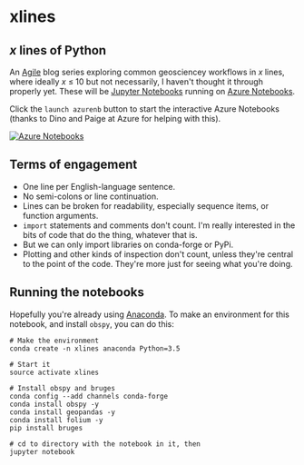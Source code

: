 # xlines

## *x* lines of Python

An [Agile](http://www.agilegeoscience.com/) blog series exploring common geosciencey workflows in *x* lines, where ideally *x* &le; 10 but not necessarily, I haven't thought it through properly yet. These will be [Jupyter Notebooks](http://jupyter.org/) running on [Azure Notebooks](https://notebooks.azure.com/).

Click the `launch azurenb` button to start the interactive Azure Notebooks (thanks to Dino and Paige at Azure for helping with this).

[![Azure Notebooks](https://notebooks.azure.com/launch.png)](https://notebooks.azure.com/kwinkunks/libraries/xlines)

## Terms of engagement

- One line per English-language sentence.
- No semi-colons or line continuation.
- Lines can be broken for readability, especially sequence items, or function arguments.
- `import` statements and comments don't count. I'm really interested in the bits of code that do the thing, whatever that is.
- But we can only import libraries on conda-forge or PyPi.
- Plotting and other kinds of inspection don't count, unless they're central to the point of the code. They're more just for seeing what you're doing.


## Running the notebooks

Hopefully you're already using [Anaconda](https://www.continuum.io/downloads). To make an environment for this notebook, and install `obspy`, you can do this:

    # Make the environment
    conda create -n xlines anaconda Python=3.5
    
    # Start it
    source activate xlines

    # Install obspy and bruges
    conda config --add channels conda-forge
    conda install obspy -y
    conda install geopandas -y
    conda install folium -y
    pip install bruges
    
    # cd to directory with the notebook in it, then
    jupyter notebook

